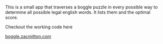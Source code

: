 This is a small app that traverses a boggle puzzle in every possible way to determine all possible legal english words. It lists them and the optimal score.

Checkout the working code here

[boggle.zacmitton.com](http://boggle.zacmitton.com)

